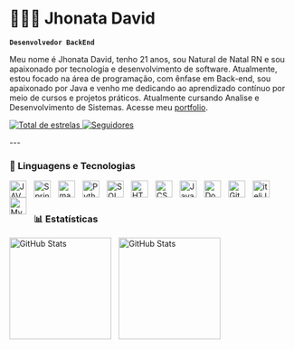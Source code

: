 
# 👨🏾‍💻 Jhonata David

**`Desenvolvedor BackEnd`**

Meu nome é Jhonata David, tenho 21 anos, sou Natural de Natal RN e sou apaixonado por tecnologia e desenvolvimento de software. Atualmente, estou focado na área de programação, com ênfase em Back-end, sou apaixonado por Java e venho me dedicando ao aprendizado contínuo por meio de cursos e projetos práticos. Atualmente cursando Analise e Desenvolvimento de Sistemas. Acesse meu [portfolio](https://jhonatadavid.github.io/portfolio/index.html).

<p align="left">
    <a href="https://github.com/JhonataDavid?tab=repositories&sort=stargazers">
        <img 
            alt="Total de estrelas" 
            title="Total de estrelas GitHub" 
            src="https://custom-icon-badges.demolab.com/github/stars/JhonataDavid?color=55960c&style=for-the-badge&labelColor=488207&logo=star&label=estrelas"
        />
    </a>
    <a href="https://github.com/JhonataDavid?tab=followers">
        <img 
            alt="Seguidores" 
            title="Me siga no GitHub" 
            src="https://custom-icon-badges.demolab.com/github/followers/JhonataDavid?color=236ad3&labelColor=1155ba&style=for-the-badge&logo=github&label=Seguidores&logoColor=white"
        />
    </a>
</p>
---

### 👾 Linguagens e Tecnologias

<img align="left" 
    alt="JAVA"
    title="JAVA" 
    width="30px" 
    style="padding-right: 10px;"
    src="https://raw.githubusercontent.com/jmnote/z-icons/master/svg/java.svg" />

    
<img align="left" 
    alt="Spring"
    title="Spring" 
    width="30px" 
    style="padding-right: 10px;"
    src="https://cdn.jsdelivr.net/gh/devicons/devicon@latest/icons/spring/spring-original.svg" />
 
 <img 
    align="left" 
    alt="mavem" 
    title="Mavem"
    width="30px" 
    style="padding-right: 10px;" 
    src="https://cdn.jsdelivr.net/gh/devicons/devicon@latest/icons/apache/apache-original.svg" />

<img 
    align="left" 
    alt="Python" 
    title="Python"
    width="30px" 
    style="padding-right: 10px;" 
    src="https://cdn.jsdelivr.net/gh/devicons/devicon@latest/icons/python/python-original.svg" 
/>

<img 
    align="left" 
    alt="SQL" 
    title="SQL"
    width="30px" 
    style="padding-right: 10px;" 
    src="https://cdn.jsdelivr.net/gh/devicons/devicon@latest/icons/azuresqldatabase/azuresqldatabase-original.svg" />
                
<img 
    align="left" 
    alt="HTML"
    title="HTML" 
    width="30px" 
    style="padding-right: 10px;" 
    src="https://cdn.jsdelivr.net/gh/devicons/devicon@latest/icons/html5/html5-original.svg" 
/>

<img 
    align="left" 
    alt="CSS" 
    title="CSS"
    width="30px" 
    style="padding-right: 10px;" 
    src="https://cdn.jsdelivr.net/gh/devicons/devicon@latest/icons/css3/css3-original.svg" 
/>
<img 
    align="left" 
    alt="JavaScript" 
    title="JavaScript"
    width="30px" 
    style="padding-right: 10px;" 
    src="https://cdn.jsdelivr.net/gh/devicons/devicon@latest/icons/javascript/javascript-original.svg" 
/>
<img 
    align="left" 
    alt="Docker" 
    title="Docker"
    width="30px" 
    style="padding-right: 10px;" 
    src="https://cdn.jsdelivr.net/gh/devicons/devicon@latest/icons/docker/docker-original.svg" /> 
        
<img 
    align="left" 
    alt="Git" 
    title="Git"
    width="30px" 
    style="padding-right: 10px;" 
    src="https://cdn.jsdelivr.net/gh/devicons/devicon@latest/icons/git/git-original.svg" 
/>

<img 
    align="left" 
    alt="iteliJ" 
    title="iteliJ"
    width="30px" 
    style="padding-right: 10px;" src="https://cdn.jsdelivr.net/gh/devicons/devicon@latest/icons/intellij/intellij-original.svg" />

<img 
    align="left" 
    alt="MySql" 
    title="MySql"
    width="30px" 
    style="padding-right: 10px;" src="https://cdn.jsdelivr.net/gh/devicons/devicon@latest/icons/mysql/mysql-original.svg" />
                         

<br/>
<br/>

### 📊 Estatísticas

<p>
  <img 
    align="left" 
    alt="GitHub Stats" 
    height="180" 
    style="padding-right: 10px;" 
    src="https://github-readme-stats.vercel.app/api?username=JhonataDavid&show_icons=true&theme=tokyonight&include_all_commits=true&locale=pt-br" 
  />

<img 
      align="left" 
      alt="GitHub Stats" 
      height="180" 
      src="https://github-readme-stats.vercel.app/api/top-langs/?username=JhonataDavid&theme=tokyonight&layout=compact&custom_title=Tecnologias&langs_count=9" 
  />

</p>


